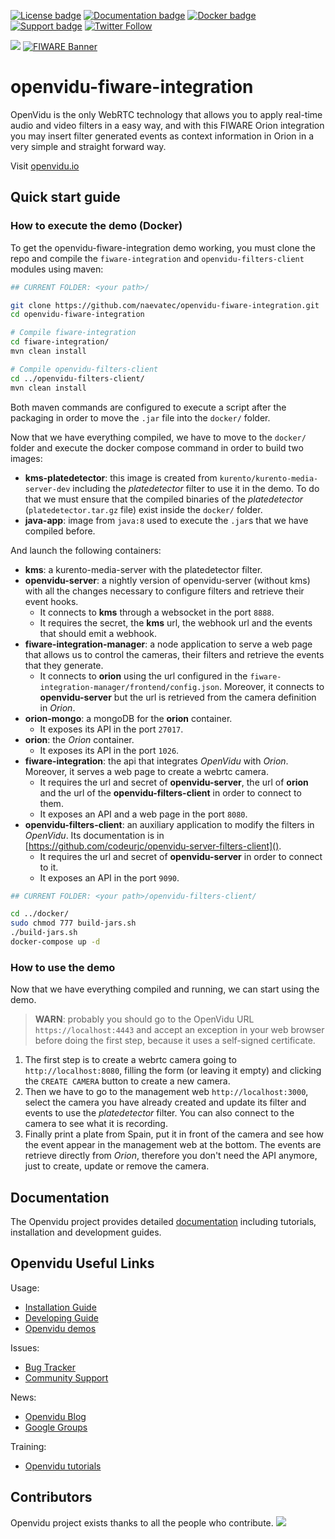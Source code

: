 [![License badge](https://img.shields.io/badge/license-Apache2-orange.svg)](http://www.apache.org/licenses/LICENSE-2.0)
[![Documentation badge](https://readthedocs.org/projects/fiware-orion/badge/?version=latest)](https://openvidu.io/docs/home/)
[![Docker badge](https://img.shields.io/docker/pulls/openvidu/openvidu-server-kms.svg)](https://hub.docker.com/r/openvidu/openvidu-server-kms)
[![Support badge](https://img.shields.io/badge/support-sof-yellowgreen.svg)](https://groups.google.com/forum/#!forum/openvidu)
[![Twitter Follow](https://img.shields.io/twitter/follow/openvidu.svg?style=social)](https://twitter.com/openvidu)


[![][OpenViduLogo]](https://openvidu.io) [![FIWARE Banner](https://fiware.github.io/tutorials.Relationships-Linked-Data/img/fiware.png)](https://www.fiware.org/developers)

openvidu-fiware-integration
===

OpenVidu is the only WebRTC technology that allows you to apply real-time audio and video filters in a easy way, and with this FIWARE Orion integration you may insert filter generated events as context information in Orion in a very simple and straight forward way. 

Visit [openvidu.io](https://openvidu.io)

<!-- This project is part of [FIWARE](https://www.fiware.org/). For more information
check the FIWARE Catalogue entry for
[Context Processing, Analysis and Visualization](https://github.com/Fiware/catalogue/tree/master/processing).

| :books:[Documentation](https://kurento.rtfd.io/) | :page_facing_up: [Site](https://www.kurento.org/) | :mortar_board: [Academy](https://fiware-academy.readthedocs.io/en/latest/processing/kurento) | :whale: [Docker Hub](https://hub.docker.com/r/fiware/stream-oriented-kurento/) | 
| ---|---|---|---| -->

[FIWARE]: http://www.fiware.org
[Kurento FIWARE Catalog Entry]: http://catalogue.fiware.org/enablers/stream-oriented-kurento

## Quick start guide

### How to execute the demo (Docker)

To get the openvidu-fiware-integration demo working, you must clone the repo and compile the `fiware-integration` and `openvidu-filters-client` modules using maven:

```sh
## CURRENT FOLDER: <your path>/

git clone https://github.com/naevatec/openvidu-fiware-integration.git
cd openvidu-fiware-integration

# Compile fiware-integration
cd fiware-integration/
mvn clean install

# Compile openvidu-filters-client
cd ../openvidu-filters-client/
mvn clean install
```

Both maven commands are configured to execute a script after the packaging in order to move the `.jar` file into the `docker/` folder.

Now that we have everything compiled, we have to move to the `docker/` folder and execute the docker compose command in order to build two images:

- **kms-platedetector**: this image is created from `kurento/kurento-media-server-dev` including the _platedetector_ filter to use it in the demo. To do that we must ensure that the compiled binaries of the _platedetector_ (`platedetector.tar.gz` file) exist inside the `docker/` folder.
- **java-app**: image from `java:8` used to execute the `.jar`s that we have compiled before.

And launch the following containers:

- **kms**: a kurento-media-server with the platedetector filter.
- **openvidu-server**: a nightly version of openvidu-server (without kms) with all the changes necessary to configure filters and retrieve their event hooks.
    - It connects to **kms** through a websocket in the port `8888`.
    - It requires the secret, the **kms** url, the webhook url and the events that should emit a webhook.
- **fiware-integration-manager**: a node application to serve a web page that allows us to control the cameras, their filters and retrieve the events that they generate.
    - It connects to **orion** using the url configured in the `fiware-integration-manager/frontend/config.json`. Moreover, it connects to **openvidu-server** but the url is retrieved from the camera definition in _Orion_.
- **orion-mongo**: a mongoDB for the **orion** container.
    - It exposes its API in the port `27017`.
- **orion**: the _Orion_ container.
    - It exposes its API in the port `1026`.
- **fiware-integration**: the api that integrates _OpenVidu_ with _Orion_. Moreover, it serves a web page to create a webrtc camera.
    - It requires the url and secret of **openvidu-server**, the url of **orion** and the url of the **openvidu-filters-client** in order to connect to them.
    - It exposes an API and a web page in the port `8080`.
- **openvidu-filters-client**: an auxiliary application to modify the filters in _OpenVidu_. Its documentation is in [https://github.com/codeurjc/openvidu-server-filters-client]().
    - It requires the url and secret of **openvidu-server** in order to connect to it.
    - It exposes an API in the port `9090`.

```sh
## CURRENT FOLDER: <your path>/openvidu-filters-client/

cd ../docker/
sudo chmod 777 build-jars.sh
./build-jars.sh
docker-compose up -d
```

### How to use the demo

Now that we have everything compiled and running, we can start using the demo.

> **WARN**: probably you should go to the OpenVidu URL `https://localhost:4443` and accept an exception in your web browser before doing the first step, because it uses a self-signed certificate. 

1. The first step is to create a webrtc camera going to `http://localhost:8080`, filling the form (or leaving it empty) and clicking the `CREATE CAMERA` button to create a new camera.
2. Then we have to go to the management web `http://localhost:3000`, select the camera you have already created and update its filter and events to use the _platedetector_ filter. You can also connect to the camera to see what it is recording.
3. Finally print a plate from Spain, put it in front of the camera and see how the event appear in the management web at the bottom. The events are retrieve directly from _Orion_, therefore you don't need the API anymore, just to create, update or remove the camera. 

Documentation
-------------

The Openvidu project provides detailed [documentation] including tutorials, installation and development guides. 

[documentation]: https://openvidu.io/docs/home/index.html


Openvidu Useful Links
---------------------

Usage:

* [Installation Guide](https://openvidu.io/docs/deployment/deploying-ubuntu/)
* [Developing Guide](https://openvidu.io/docs/developing/)
* [Openvidu demos](https://openvidu.io/demos)

Issues:

* [Bug Tracker](https://github.com/OpenVidu/openvidu/issues)
* [Community Support](https://openvidu.io/community)

News:

* [Openvidu Blog](https://medium.com/@openvidu)
* [Google Groups](https://groups.google.com/forum/#!forum/openvidu)
<!-- * [Openvidu RoadMap](ROADMAP.md) -->

Training: 

* [Openvidu tutorials](https://openvidu.io/tutorials)

## Contributors

Openvidu project exists thanks to all the people who contribute. 
<a href="https://github.com/undefined/undefinedgraphs/contributors"><img src="https://opencollective.com/openvidu/contributors.svg?width=890&button=false" /></a>


[OpenViduLogo]: https://secure.gravatar.com/avatar/5daba1d43042f2e4e85849733c8e5702?s=120

[NUBOMEDIA]: http://www.nubomedia.eu

